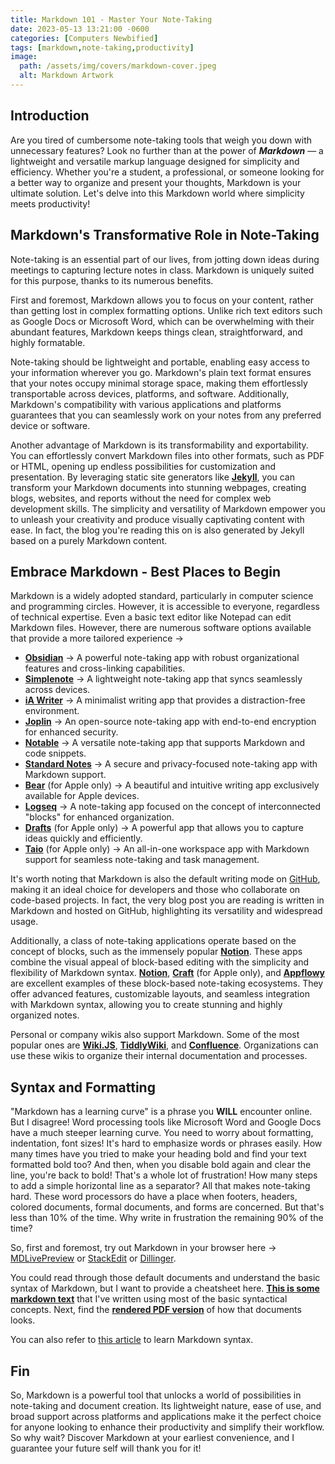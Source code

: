 ```yaml
---
title: Markdown 101 - Master Your Note-Taking
date: 2023-05-13 13:21:00 -0600
categories: [Computers Newbified]
tags: [markdown,note-taking,productivity]
image:
  path: /assets/img/covers/markdown-cover.jpeg
  alt: Markdown Artwork
---
```


## Introduction

Are you tired of cumbersome note-taking tools that weigh you down with unnecessary features? Look no further than at the power of ***Markdown*** — a lightweight and versatile markup language designed for simplicity and efficiency. Whether you're a student, a professional, or someone looking for a better way to organize and present your thoughts, Markdown is your ultimate solution. Let's delve into this Markdown world where simplicity meets productivity!

## Markdown's Transformative Role in Note-Taking

Note-taking is an essential part of our lives, from jotting down ideas during meetings to capturing lecture notes in class. Markdown is uniquely suited for this purpose, thanks to its numerous benefits.

First and foremost, Markdown allows you to focus on your content, rather than getting lost in complex formatting options. Unlike rich text editors such as Google Docs or Microsoft Word, which can be overwhelming with their abundant features, Markdown keeps things clean, straightforward, and highly formatable.

Note-taking should be lightweight and portable, enabling easy access to your information wherever you go. Markdown's plain text format ensures that your notes occupy minimal storage space, making them effortlessly transportable across devices, platforms, and software. Additionally, Markdown's compatibility with various applications and platforms guarantees that you can seamlessly work on your notes from any preferred device or software.

Another advantage of Markdown is its transformability and exportability. You can effortlessly convert Markdown files into other formats, such as PDF or HTML, opening up endless possibilities for customization and presentation. By leveraging static site generators like **[Jekyll](https://jekyllrb.com)**, you can transform your Markdown documents into stunning webpages, creating blogs, websites, and reports without the need for complex web development skills. The simplicity and versatility of Markdown empower you to unleash your creativity and produce visually captivating content with ease. In fact, the blog you're reading this on is also generated by Jekyll based on a purely Markdown content.

## Embrace Markdown - Best Places to Begin

Markdown is a widely adopted standard, particularly in computer science and programming circles. However, it is accessible to everyone, regardless of technical expertise. Even a basic text editor like Notepad can edit Markdown files. However, there are numerous software options available that provide a more tailored experience &rarr;

- **[Obsidian](https://obsidian.md)** &rarr; A powerful note-taking app with robust organizational features and cross-linking capabilities.
- **[Simplenote](https://simplenote.com)** &rarr; A lightweight note-taking app that syncs seamlessly across devices.
- **[iA Writer](https://ia.net/writer)** &rarr; A minimalist writing app that provides a distraction-free environment.
- **[Joplin](https://joplinapp.org)** &rarr; An open-source note-taking app with end-to-end encryption for enhanced security.
- **[Notable](https://notable.app)** &rarr; A versatile note-taking app that supports Markdown and code snippets.
- **[Standard Notes](https://standardnotes.com)** &rarr; A secure and privacy-focused note-taking app with Markdown support.
- **[Bear](https://bear.app)** (for Apple only) &rarr; A beautiful and intuitive writing app exclusively available for Apple devices.
- **[Logseq](https://logseq.com)** &rarr; A note-taking app focused on the concept of interconnected "blocks" for enhanced organization.
- **[Drafts](https://getdrafts.com)** (for Apple only) &rarr; A powerful app that allows you to capture ideas quickly and efficiently.
- **[Taio](https://taio.app)** (for Apple only) &rarr; An all-in-one workspace app with Markdown support for seamless note-taking and task management.

It's worth noting that Markdown is also the default writing mode on [GitHub](https://github.com), making it an ideal choice for developers and those who collaborate on code-based projects. In fact, the very blog post you are reading is written in Markdown and hosted on GitHub, highlighting its versatility and widespread usage.

Additionally, a class of note-taking applications operate based on the concept of blocks, such as the immensely popular **[Notion](https://www.notion.so)**. These apps combine the visual appeal of block-based editing with the simplicity and flexibility of Markdown syntax. **[Notion](https://www.notion.so)**, **[Craft](https://www.craft.do)** (for Apple only), and **[Appflowy](https://appflowy.io)** are excellent examples of these block-based note-taking ecosystems. They offer advanced features, customizable layouts, and seamless integration with Markdown syntax, allowing you to create stunning and highly organized notes.

Personal or company wikis also support Markdown. Some of the most popular ones are **[Wiki.JS](https://js.wiki)**, **[TiddlyWiki](https://tiddlywiki.com)**, and **[Confluence](https://www.atlassian.com/software/confluence)**. Organizations can use these wikis to organize their internal documentation and processes.

## Syntax and Formatting

"Markdown has a learning curve" is a phrase you **WILL** encounter online. But I disagree! Word processing tools like Microsoft Word and Google Docs have a much steeper learning curve. You need to worry about formatting, indentation, font sizes! It's hard to emphasize words or phrases easily. How many times have you tried to make your heading bold and find your text formatted bold too? And then, when you disable bold again and clear the line, you're back to bold! That's a whole lot of frustration! How many steps to add a simple horizontal line as a separator? All that makes note-taking hard. These word processors do have a place when footers, headers, colored documents, formal documents, and forms are concerned. But that's less than 10% of the time. Why write in frustration the remaining 90% of the time?

So, first and foremost, try out Markdown in your browser here &rarr; [MDLivePreview](https://markdownlivepreview.com) or [StackEdit](https://stackedit.io/app#) or [Dillinger](https://dillinger.io).

You could read through those default documents and understand the basic syntax of Markdown, but I want to provide a cheatsheet here. **[This is some markdown text](https://raw.githubusercontent.com/Tanq16/blog_site/main/assets/post-files/markdown-101.md)** that I've written using most of the basic syntactical concepts. Next, find the **[rendered PDF version](https://raw.githubusercontent.com/Tanq16/blog_site/main/assets/post-files/markdown-101.pdf)** of how that documents looks.

You can also refer to [this article](https://www.freecodecamp.org/news/markdown-cheatsheet/) to learn Markdown syntax.

## Fin

So, Markdown is a powerful tool that unlocks a world of possibilities in note-taking and document creation. Its lightweight nature, ease of use, and broad support across platforms and applications make it the perfect choice for anyone looking to enhance their productivity and simplify their workflow. So why wait? Discover Markdown at your earliest convenience, and I guarantee your future self will thank you for it!

